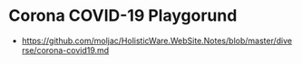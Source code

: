# Corona  COVID-19 Playgorund


*   https://github.com/moljac/HolisticWare.WebSite.Notes/blob/master/diverse/corona-covid19.md

